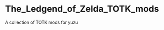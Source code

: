 # The_Ledgend_of_Zelda_TOTK_mods

<!--
#field
Games

#groups
Mods

#languages

#frames and libs

-->

A collection of TOTK mods for yuzu
